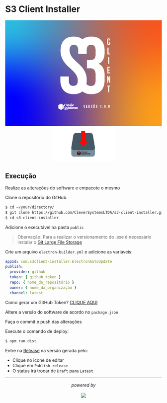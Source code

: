 # S3 Client Installer

<div align="center">
  <img src="/infra/images/splash.bmp" width="550" alt="capa">
</div>

<div align="center">
  <img src="/infra/images/capa.png" width="200" alt="install">
</div>

## Execução

Realize as alterações do software e empacote o mesmo

Clone o repositório do GitHub:

```bash
$ cd ~/your/directory/
$ git clone https://github.com/CleverSystemsLTDA/s3-client-installer.git
$ cd s3-client-installer
```

Adicione o executável na pasta `public`

> Obervação:
> Para a realizar o versionamento do .exe é necessário instalar o [Git Large File Storage](https://git-lfs.com/)

Crie um arquivo `electron-builder.yml` e adicione as variáveis:

```yml
appId: com.s3client-installer.ElectronAutoUpdate
publish:
  provider: github
  token: { github_token }
  repo: { nome_do_repositório }
  owner: { nome_da_organização }
  channel: latest
```

Como gerar um GitHub Token? [CLIQUE AQUI](https://docs.github.com/pt/authentication/keeping-your-account-and-data-secure/managing-your-personal-access-tokens)

Altere a versão do software de acordo no `package.json`

Faça o commit e push das alterações

Execute o comando de deploy:

```bash
$ npm run dist
```

Entre na [Release](https://github.com/CleverSystemsLTDA/s3-client-installer/releases) na versão gerada pelo:

- Clique no icone de editar
- Clique em `Publish release`
- O status irá trocar de `Draft` para `Latest`

<hr/>
<p align="center"><i>powered by</i><br/><br/>
<a href="http://www.cleversystems.com.br/" target="_blank"><img width="250"src="https://cleversystems.com.br/wp-content/uploads/2021/01/site_logo.png"></a>
</p>
